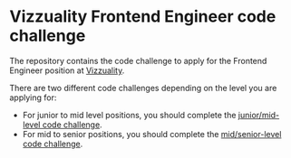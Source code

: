 # Vizzuality Frontend Engineer code challenge

The repository contains the code challenge to apply for the Frontend Engineer position at [Vizzuality](https://www.vizzuality.com/).

There are two different code challenges depending on the level you are applying for:

- For junior to mid level positions, you should complete the [junior/mid-level code challenge](./junior-mid/README.md).
- For mid to senior positions, you should complete the [mid/senior-level code challenge](./mid-senior/README.md).

